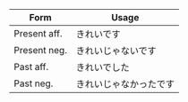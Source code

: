 |Form|Usage|
|-|-|
|Present aff.|きれいです|
|Present neg.|きれいじゃないです|
|Past aff.|きれいでした|
|Past neg.|きれいじゃなかったです|